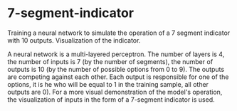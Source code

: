 # 7-segment-indicator
Training a neural network to simulate the operation of a 7 segment indicator with 10 outputs. Visualization of the indicator.

A neural network is a multi-layered perceptron. The number of layers is 4, the number of inputs is 7 (by the number of segments), the number of outputs is 10 (by the number of possible options from 0 to 9). The outputs are competing against each other. Each output is responsible for one of the options, it is he who will be equal to 1 in the training sample, all other outputs are 0).
For a more visual demonstration of the model's operation, the visualization of inputs in the form of a 7-segment indicator is used.
